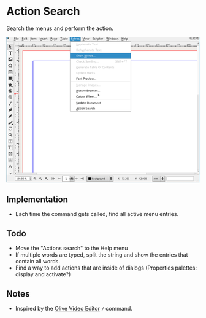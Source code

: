 # Action Search

Search the menus and perform the action.

![](assets/action-search.gif)

## Implementation

- Each time the command gets called, find all active menu entries.

## Todo

- Move the "Actions search" to the Help menu
- If multiple words are typed, split the string and show the entries that contain all words.
- Find a way to add actions that are inside of dialogs (Properties palettes: display and activate?)

## Notes

- Inspired by the [Olive Video Editor](https://github.com/olive-editor/olive) `/` command.
